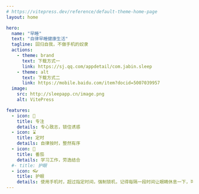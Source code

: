```yaml
---
# https://vitepress.dev/reference/default-theme-home-page
layout: home

hero:
  name: "早睡"
  text: "自律早睡健康生活"
  tagline: 回归自我，不做手机的奴隶
  actions:
    - theme: brand
      text: 下载方式一
      link: https://sj.qq.com/appdetail/com.jabin.sleep
    - theme: alt
      text: 下载方式二
      link: https://mobile.baidu.com/item?docid=5007039957
  image:
    src: http://sleepapp.cn/image.png
    alt: VitePress

features:
  - icon: 🎯
    title: 专注
    details: 专心致志，锁住诱惑
  - icon: ⌛
    title: 定时
    details: 自律按时，整然有序
  - icon: 🍅
    title: 番茄
    details: 学习工作，劳逸结合
  #- title: 护眼
  - icon: 👓
    title: 护眼
    details: 使用手机时，超过指定时间，强制锁机，记得每隔一段时间让眼睛休息一下，可以远眺窗外，放松眼部肌肉，保护视力。沉迷监督，呵护眼睛
---
```



